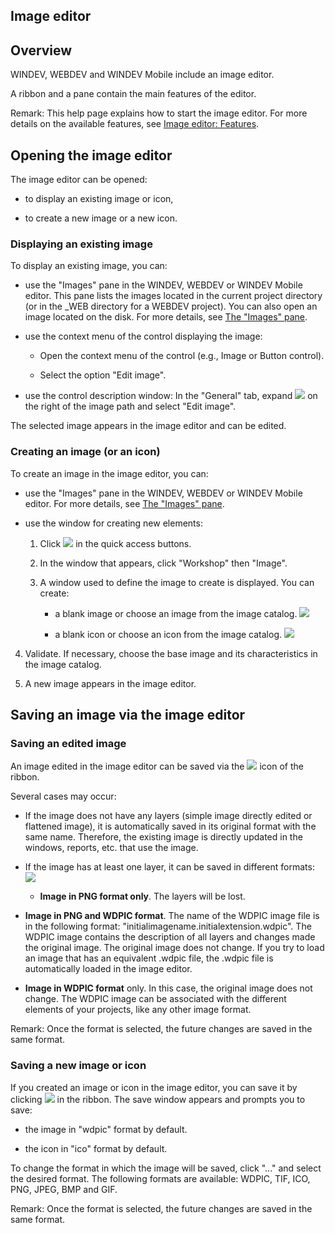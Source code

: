 


## Image editor
			



<a name="NOTE1"></a>
<a name="NOTE1_1"></a>


## Overview
<a name="overview_ELTTEXTE000163"></a>
WINDEV, WEBDEV and WINDEV Mobile include an image editor. 

A ribbon and a pane contain the main features of the editor. 

Remark: This help page explains how to start the image editor. For more details on the available features, see [Image editor: Features](../Editeurs/1410086606.md). 

<a name="NOTE2"></a>
<a name="NOTE2_1"></a>


## Opening the image editor
<a name="opening_the_image_editor_ELTTEXTE000187"></a>
The image editor can be opened: 

- to display an existing image or icon,

- to create a new image or a new icon. 



<a name="NOTE2_2"></a>


### Displaying an existing image
<a name="displaying_existing_image_ELTPARAGRAPHE000033"></a>

To display an existing image, you can: 

- use the "Images" pane in the WINDEV, WEBDEV or WINDEV Mobile editor. This pane lists the images located in the current project directory (or in the _WEB directory for a WEBDEV project). You can also open an image located on the disk. For more details, see [The "Images" pane](../Editeurs/2027036.md). 

- use the context menu of the control displaying the image: 

	- Open the context menu of the control (e.g., Image or Button control). 

	- Select the option "Edit image".




- use the control description window: In the "General" tab, expand ![](https://doc.pcsoft.fr/en-US/images/image.awp?langid=3&name=Menu_Image_Editeur%20-%20HC%20N%B0001.gif)
 on the right of the image path and select "Edit image".




The selected image appears in the image editor and can be edited. 
<a name="NOTE2_3"></a>


### Creating an image (or an icon)
<a name="creating_image_icon_ELTPARAGRAPHE000054"></a>

To create an image in the image editor, you can: 

- use the "Images" pane in the WINDEV, WEBDEV or WINDEV Mobile editor. For more details, see [The "Images" pane](../Editeurs/2027036.md).

- use the window for creating new elements: 

	1. Click ![](https://doc.pcsoft.fr/en-US/images/image.awp?langid=3&name=ICO_Nouveau.gif)
 in the quick access buttons. 

	2. In the window that appears, click "Workshop" then "Image". 

	3. A window used to define the image to create is displayed. You can create: 

		- a blank image or choose an image from the image catalog. 
![](https://doc.pcsoft.fr/en-US/images/image.awp?langid=3&name=Editeur_img_nouveau%20-%20HC%20N%B0001.gif)


		- a blank icon or choose an icon from the image catalog. 
![](https://doc.pcsoft.fr/en-US/images/image.awp?langid=3&name=Editeur_img_nouveau%20-%20HC%20N%B0002.gif)

4. Validate. If necessary, choose the base image and its characteristics in the image catalog. 

5. A new image appears in the image editor. 




<a name="NOTE3"></a>
<a name="NOTE3_1"></a>


## Saving an image via the image editor
<a name="saving_image_via_the_image_editor_ELTTEXTE000223"></a>


### Saving an edited image
<a name="saving_edited_image_ELTPARAGRAPHE000082"></a>

An image edited in the image editor can be saved via the ![](https://doc.pcsoft.fr/en-US/images/image.awp?langid=3&name=ICO_Enregistrer.gif)
 icon of the ribbon. 

Several cases may occur: 

- If the image does not have any layers (simple image directly edited or flattened image), it is automatically saved in its original format with the same name. Therefore, the existing image is directly updated in the windows, reports, etc. that use the image. 

- If the image has at least one layer, it can be saved in different formats: 
![](https://doc.pcsoft.fr/en-US/images/image.awp?langid=3&name=Editeur_img_sauver%20-%20HC%20N%B0001.gif)


	- **Image in PNG format only**. The layers will be lost.

- **Image in PNG and WDPIC format**. The name of the WDPIC image file is in the following format: "initialimagename.initialextension.wdpic". The WDPIC image contains the description of all layers and changes made the original image. The original image does not change. If you try to load an image that has an equivalent .wdpic file, the .wdpic file is automatically loaded in the image editor.

- **Image in WDPIC format** only. 
			In this case, the original image does not change. 
			The WDPIC image can be associated with the different elements of your projects, like any other image format.




Remark: Once the format is selected, the future changes are saved in the same format. 


### Saving a new image or icon
<a name="saving_new_image_icon_ELTPARAGRAPHE000105"></a>

If you created an image or icon in the image editor, you can save it by clicking ![](https://doc.pcsoft.fr/en-US/images/image.awp?langid=3&name=ICO_Enregistrer.gif)
 in the ribbon. The save window appears and prompts you to save: 

- the image in "wdpic" format by default. 

- the icon in "ico" format by default. 




To change the format in which the image will be saved, click "..." and select the desired format. The following formats are available: WDPIC, TIF, ICO, PNG, JPEG, BMP and GIF. 

Remark: Once the format is selected, the future changes are saved in the same format. 


